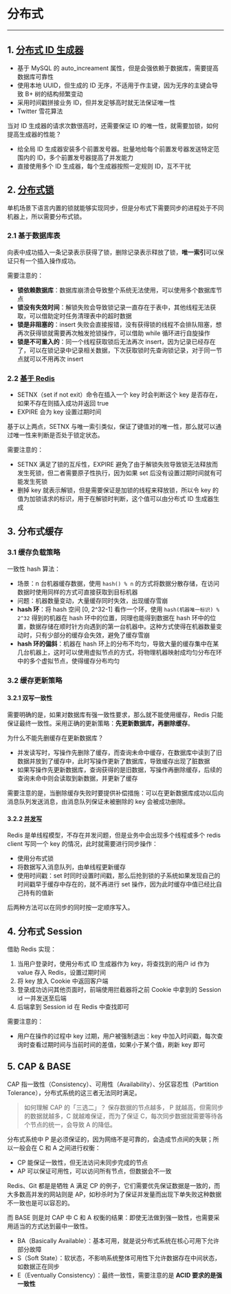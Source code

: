 # 分布式

---

## 1. [分布式 ID 生成器](#id_generator)

* 基于 MySQL 的 auto_increament 属性，但是会强依赖于数据库，需要提高数据库可靠性
* 使用本地 UUID，但生成的 ID 无序，不适用于作主键，因为无序的主键会导致 B+  树的结构频繁变动
* 采用时间戳拼接业务 ID，但并发足够高时就无法保证唯一性
* Twitter 雪花算法

当对 ID 生成器的请求次数很高时，还需要保证 ID 的唯一性，就需要加锁，如何提高生成器的性能？

* 给全局 ID 生成器安装多个前置发号器。批量地给每个前置发号器发送特定范围内的 ID，多个前置发号器提高了并发能力
* 直接使用多个 ID 生成器，每个生成器按照一定规则 ID，互不干扰

## 2. [分布式锁](#lock)

单机场景下语言内置的锁就能够实现同步，但是分布式下需要同步的进程处于不同机器上，所以需要分布式锁。

### 2.1 基于数据库表

向表中成功插入一条记录表示获得了锁，删除记录表示释放了锁，**唯一索引**可以保证只有一个插入操作成功。

需要注意的：

* **锁依赖数据库**：数据库崩溃会导致整个系统无法使用，可以使用多个数据库节点
* **锁没有失效时间**：解锁失败会导致锁记录一直存在于表中，其他线程无法获取，可以借助定时任务清理表中的超时数据
* **锁是非阻塞的**：insert 失败会直接报错，没有获得锁的线程不会排队阻塞，想再次获得锁就需要再次触发抢锁操作，可以借助 while 循环进行自旋操作
* **锁是不可重入的**：同一个线程获取锁后无法再次 insert，因为记录已经存在了，可以在锁记录中记录相关数据，下次获取锁时先查询锁记录，对于同一节点就可以不用再次 insert

### 2.2 [基于 Redis](#redis_lock)

* SETNX（set if not exit）命令在插入一个 key 时会判断这个 key 是否存在，如果不存在则插入成功并返回 true
* EXPIRE 会为 key 设置过期时间

基于以上两点，SETNX 与唯一索引类似，保证了键值对的唯一性，那么就可以通过唯一性来判断是否处于锁定状态。

需要注意的：

* SETNX 满足了锁的互斥性，EXPIRE 避免了由于解锁失败导致锁无法释放而发生死锁，但二者需要原子性执行，因为如果 set 后没有设置过期时间就有可能发生死锁
* 删掉 key 就表示解锁，但是需要保证是加锁的线程来释放锁，所以令 key 的值为加锁请求的标识，用于在解锁时判断，这个值可以由分布式 ID 生成器生成

## 3. 分布式缓存

### 3.1 缓存负载策略

一致性 hash 算法：

* 场景：n 台机器缓存数据，使用 `hash() % n` 的方式将数据分散存储，在访问数据时使用同样的方式可直接获取到目标机器
* 问题：机器数量变动，大量缓存同时失效，出现缓存雪崩
* **hash 环**：将 hash 空间 [0, 2^32-1] 看作一个环，使用 `hash(机器唯一标识) % 2^32` 得到的机器在 hash 环中的位置，同理也能得到数据在 hash 环中的位置，数据存储在顺时针方向遇到的第一台机器中。这种方式使得在机器数量变动时，只有少部分的缓存会失效，避免了缓存雪崩
* **hash 环的偏斜**：机器在 hash 环上的分布不均匀，导致大量的缓存集中在某几台机器上，这时可以使用虚拟节点的方式，将物理机器映射成均匀分布在环中的多个虚拟节点，使得缓存分布均匀

### 3.2 缓存更新策略

#### 3.2.1 双写一致性

需要明确的是，如果对数据库有强一致性要求，那么就不能使用缓存，Redis 只能保证最终一致性。采用正确的更新策略：**先更新数据库，再删除缓存**。

为什么不能先删缓存在更新数据库？

* 并发读写时，写操作先删除了缓存，而查询未命中缓存，在数据库中读到了旧数据并放到了缓存中，此时写操作更新了数据库，导致缓存出现了脏数据
* 如果写操作先更新数据库，查询获得的是旧数据，写操作再删除缓存，后续的查询未命中则会读取到新数据，并更新了缓存

需要注意的是，当删除缓存失败时要提供补偿措施：可以在更新数据库成功以后向消息队列发送消息，由消息队列保证未被删除的 key 会被成功删除。


#### 3.2.2 [并发写](#concurrentWriteCache)

Redis 是单线程模型，不存在并发问题，但是业务中会出现多个线程或多个 redis client 写同一个 key 的情况，此时就需要进行同步操作：

* 使用分布式锁
* 将数据写入消息队列，由单线程更新缓存
* 使用时间戳：set 时同时设置时间戳，那么后抢到锁的子系统如果发现自己的时间戳早于缓存中存在的，就不再进行 set 操作，因为此时缓存中值已经比自己持有的值新

后两种方法可以在同步的同时按一定顺序写入。

## 4. 分布式 Session

借助 Redis 实现：

1. 当用户登录时，使用分布式 ID 生成器作为 key，将查找到的用户 id 作为 value 存入 Redis，设置过期时间
2. 将 key 放入 Cookie 中返回客户端
3. 登录成功访问其他页面时，前端使用拦截器将之前 Cookie 中拿到的 Session id 一并发送至后端
4. 后端拿到 Session id 在 Redis 中查找即可

需要注意的：

* 用户在操作的过程中 key 过期，用户被强制退出：key 中加入时间戳，每次查询时查看过期时间与当前时间的差值，如果小于某个值，刷新 key 即可

## 5. CAP & BASE

CAP 指一致性（Consistency）、可用性（Availability）、分区容忍性（Partition Tolerance），分布式系统的这三者无法同时满足。

> 如何理解 CAP 的「三选二」？
> 保存数据的节点越多， P 就越高，但需同步的数据就越多，C 就越难保证，而为了保证 C，每次同步数据就需要等待各个节点的统一，会导致 A 的降低。

分布式系统中 P 是必须保证的，因为网络不是可靠的，会造成节点间的失联；所以一般会在 C 和 A 之间进行权衡：

* CP 能保证一致性，但无法访问未同步完成的节点
* AP 可以保证可用性，可以访问所有节点，但数据会不一致

Redis、Git 都是是牺牲 A 满足 CP 的例子，它们需要优先保证数据是一致的，而大多数高并发的网站则是 AP，如秒杀时为了保证并发量而出现下单失败这种数据不一致也是可以容忍的。

而 BASE 则是対 CAP 中 C 和 A 权衡的结果：即使无法做到强一致性，也需要采用适当的方式达到最中一致性。

* BA（Basically Available）：基本可用，就是说分布式系统在核心可用下允许部分故障
* S（Soft State）：软状态，不影响系统整体可用性下允许数据存在中间状态，如数据正在同步
* E（Eventually Consistency）：最终一致性，需要注意的是 **ACID 要求的是强一致性**
